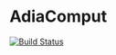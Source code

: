 # AdiaComput

[![Build Status](https://travis-ci.org/Roger-luo/AdiaComput.jl.svg?branch=master)](https://travis-ci.org/Roger-luo/AdiaComput.jl)
